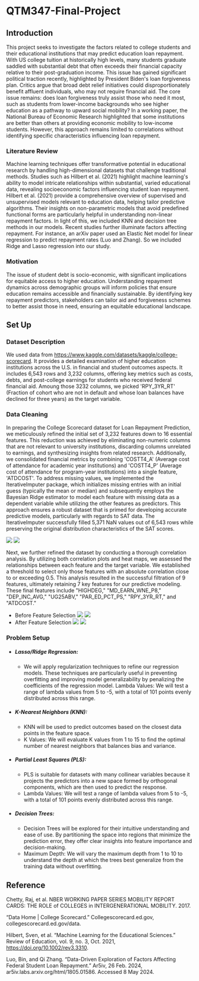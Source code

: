 # QTM347-Final-Project

## Introduction
This project seeks to investigate the factors related to college students and their educational institutions that may predict education loan repayment. With US college tuition at historically high levels, many students graduate saddled with substantial debt that often exceeds their financial capacity relative to their post-graduation income. This issue has gained significant political traction recently, highlighted by President Biden's loan forgiveness plan. Critics argue that broad debt relief initiatives could disproportionately benefit affluent individuals, who may not require financial aid. The core issue remains: does loan forgiveness truly assist those who need it most, such as students from lower-income backgrounds who see higher education as a pathway to upward social mobility? 
In a working paper, the National Bureau of Economic Research highlighted that some institutions are better than others at providing economic mobility to low-income students. However, this approach remains limited to correlations without identifying specific characteristics influencing loan repayment.
### Literature Review
Machine learning techniques offer transformative potential in educational research by handling high-dimensional datasets that challenge traditional methods. Studies such as Hilbert et al. (2021) highlight machine learning's ability to model intricate relationships within substantial, varied educational data, revealing socioeconomic factors influencing student loan repayment.
Hilbert et al. (2021) provide a comprehensive overview of supervised and unsupervised models relevant to education data, helping tailor predictive algorithms. Their insights on non-parametric models that avoid predefined functional forms are particularly helpful in understanding non-linear repayment factors. In light of this, we included KNN and decision tree methods in our models. 
Recent studies further illuminate factors affecting repayment. For instance, an arXiv paper used an Elastic Net model for linear regression to predict repayment rates (Luo and Zhang). So we included Ridge and Lasso regression into our study.  
### Motivation
The issue of student debt is socio-economic, with significant implications for equitable access to higher education. Understanding repayment dynamics across demographic groups will inform policies that ensure education remains accessible and financially sustainable. By identifying key repayment predictors, stakeholders can tailor aid and forgiveness schemes to better assist those in need, ensuring an equitable educational landscape.

## Set Up
### Dataset Description
We used data from https://www.kaggle.com/datasets/kaggle/college-scorecard. It provides a detailed examination of higher education institutions across the U.S. in financial and student outcomes aspects. It includes 6,543 rows and 3,232 columns, offering key metrics such as costs, debts, and post-college earnings for students who received federal financial aid. Amoung those 3232 columns, we picked 'RPY_3YR_RT' (Fraction of cohort who are not in default and whose loan balances have declined for three years) as the target variable.
### Data Cleaning
In preparing the College Scorecard dataset for Loan Repayment Prediction, we meticulously refined the initial set of 3,232 features down to 16 essential features. This reduction was achieved by eliminating non-numeric columns that are not relevant to university institutions, discarding columns unrelated to earnings, and synthesizing insights from related research. Additionally, we consolidated financial metrics by combining 'COSTT4_A' (Average cost of attendance for academic year institutions) and 'COSTT4_P' (Average cost of attendance for program-year institutions) into a single feature, 'ATDCOST'. To address missing values, we implemented the IterativeImputer package, which initializes missing entries with an initial guess (typically the mean or median) and subsequently employs the Bayesian Ridge estimator to model each feature with missing data as a dependent variable while utilizing the other features as predictors. This approach ensures a robust dataset that is primed for developing accurate predictive models, particularly with regards to SAT data. The IterativeImputer successfully filled 5,371 NaN values out of 6,543 rows while preserving the original distribution characteristics of the SAT scores.

![](https://github.com/VEG0258/QTM347-Final-Project/blob/main/Data%20Cleaning/Before_IterativeImputer_SAT.png)
![](https://github.com/VEG0258/QTM347-Final-Project/blob/main/Data%20Cleaning/After_IterativeImputer_SAT.png)

Next, we further refined the dataset by conducting a thorough correlation analysis. By utilizing both correlation plots and heat maps, we assessed the relationships between each feature and the target variable. We established a threshold to select only those features with an absolute correlation close to or exceeding 0.5. This analysis resulted in the successful filtration of 9 features, ultimately retaining 7 key features for our predictive modeling. These final features include "HIGHDEG," "MD_EARN_WNE_P8," "DEP_INC_AVG," "UG25ABV," "PAR_ED_PCT_PS," "RPY_3YR_RT," and "ATDCOST."

- Before Feature Selection 
![](https://github.com/VEG0258/QTM347-Final-Project/blob/main/Data%20Cleaning/Before_cleaning_corr.png)
![](https://github.com/VEG0258/QTM347-Final-Project/blob/main/Data%20Cleaning/Before_cleaning_heatmap.png)
- After Feature Selection 
![](https://github.com/VEG0258/QTM347-Final-Project/blob/main/Data%20Cleaning/After_cleaning_corr.png)
![](https://github.com/VEG0258/QTM347-Final-Project/blob/main/Data%20Cleaning/After_cleaning_heatmap.png)
### Problem Setup
- ##### Lasso/Ridge Regression:
  - We will apply regularization techniques to refine our regression models. These techniques are particularly useful in preventing overfitting and improving model generalizability by penalizing the coefficients of the regression model.
Lambda Values: We will test a range of lambda values from 5 to -5, with a total of 101 points evenly distributed across this range.
- ##### K-Nearest Neighbors (KNN):
  - KNN will be used to predict outcomes based on the closest data points in the feature space.
  - K Values: We will evaluate K values from 1 to 15 to find the optimal number of nearest neighbors that balances bias and variance.
- ##### Partial Least Squares (PLS):
  - PLS is suitable for datasets with many collinear variables because it projects the predictors into a new space formed by orthogonal components, which are then used to predict the response.
  - Lambda Values: We will test a range of lambda values from 5 to -5, with a total of 101 points evenly distributed across this range.
- ##### Decision Trees:
  - Decision Trees will be explored for their intuitive understanding and ease of use. By partitioning the space into regions that minimize the prediction error, they offer clear insights into feature importance and decision-making.
  - Maximum Depth: We will vary the maximum depth from 1 to 10 to understand the depth at which the trees best generalize from the training data without overfitting.


## Reference
Chetty, Raj, et al. NBER WORKING PAPER SERIES MOBILITY REPORT CARDS: THE ROLE of COLLEGES in INTERGENERATIONAL MOBILITY. 2017.

“Data Home | College Scorecard.” Collegescorecard.ed.gov, collegescorecard.ed.gov/data.

Hilbert, Sven, et al. “Machine Learning for the Educational Sciences.” Review of Education, vol. 9, no. 3, Oct. 2021, https://doi.org/10.1002/rev3.3310.

Luo, Bin, and Qi Zhang. “Data-Driven Exploration of Factors Affecting Federal Student Loan Repayment.” Ar5iv, 26 Feb. 2024, ar5iv.labs.arxiv.org/html/1805.01586. Accessed 8 May 2024.
